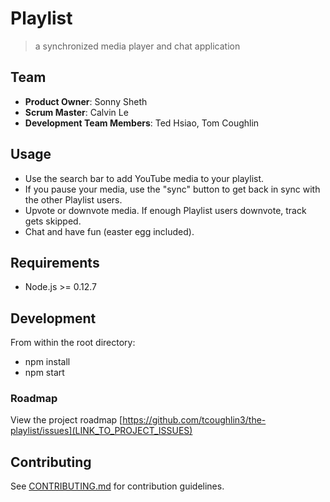 # Playlist

> a synchronized media player and chat application

## Team

  - __Product Owner__: Sonny Sheth
  - __Scrum Master__: Calvin Le
  - __Development Team Members__: Ted Hsiao, Tom Coughlin

## Usage

* Use the search bar to add YouTube media to your playlist.
* If you pause your media, use the "sync" button to get back in sync with the other
Playlist users.
* Upvote or downvote media. If enough Playlist users downvote, track gets skipped.
* Chat and have fun (easter egg included).

## Requirements

- Node.js >= 0.12.7

## Development  

From within the root directory:
 - npm install
 - npm start

### Roadmap

View the project roadmap [https://github.com/tcoughlin3/the-playlist/issues](LINK_TO_PROJECT_ISSUES)

## Contributing

See [CONTRIBUTING.md](CONTRIBUTING.md) for contribution guidelines.

